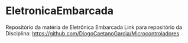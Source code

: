 # EletronicaEmbarcada
Repositório da matéria de Eletrônica Embarcada
Link para repositório da Disciplina: https://github.com/DiogoCaetanoGarcia/Microcontroladores
